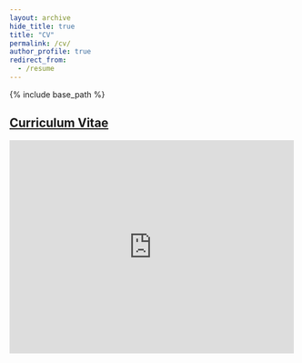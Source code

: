 ```yaml
---
layout: archive
hide_title: true
title: "CV"
permalink: /cv/
author_profile: true
redirect_from:
  - /resume
---
```


{% include base_path %}

[Curriculum Vitae](../files/nkondapa_cv_april_2025.pdf)
--

<embed src="https://drive.google.com/viewerng/viewer?embedded=true&url=https://nkondapa.github.io/files/nkondapa_cv_april_2025.pdf" width="500" height="375">
